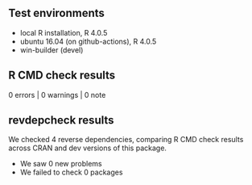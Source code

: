 ## Test environments
* local R installation, R 4.0.5
* ubuntu 16.04 (on github-actions), R 4.0.5
* win-builder (devel)

## R CMD check results

0 errors | 0 warnings | 0 note

## revdepcheck results

We checked 4 reverse dependencies, comparing R CMD check results across CRAN and
dev versions of this package.

 * We saw 0 new problems
 * We failed to check 0 packages
